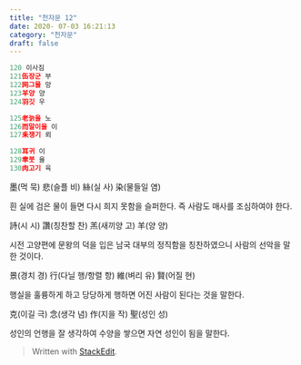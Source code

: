 ```yaml
---
title: "천자문 12"
date: 2020- 07-03 16:21:13
category: "천자문"
draft: false
---
```

```js
120 이사짐
121缶장군 부
122网그물 망
123羊양 양
124羽깃 우

125老늙을 노
126而말이을 이
127耒쟁기 뢰

128耳귀 이
129聿붓 율
130肉고기 육

```
墨(먹 묵) 悲(슬플 비) 絲(실 사) 染(물들일 염)

흰 실에 검은 물이 들면 다시 희지 못함을 슬퍼한다. 즉 사람도 매사를 조심하여야 한다.

詩(시 시) 讚(칭찬할 찬) 羔(새끼양 고) 羊(양 양)

시전 고양편에 문왕의 덕을 입은 남국 대부의 정직함을 칭찬하였으니 사람의 선악을 말한 것이다.

景(경치 경) 行(다닐 행/항렬 항) 維(벼리 유) 賢(어질 현)

행실을 훌륭하게 하고 당당하게 행하면 어진 사람이 된다는 것을 말한다.

克(이길 극) 念(생각 념) 作(지을 작) 聖(성인 성)

성인의  언행을  잘  생각하여  수양을  쌓으면  자연  성인이  됨을  말한다.
> Written with [StackEdit](https://stackedit.io/).
<!--stackedit_data:
eyJoaXN0b3J5IjpbMzg2NzM5NTYxXX0=
-->